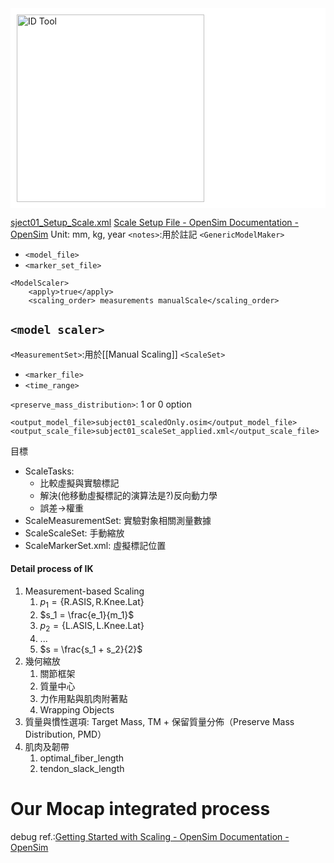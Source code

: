 <div style="background-color: white; padding: 10px;">
  <img src="D:\Notes\Exoskeleton-Control-Note\Inputs and Outputs of the Scale Tool.png" alt="ID Tool" width="300"/></div>

[sject01_Setup_Scale.xml](https://github.com/opensim-org/opensim-models/blob/master/Pipelines/Gait2354_Simbody/subject01_Setup_Scale.xml)
[Scale Setup File - OpenSim Documentation - OpenSim](https://opensimconfluence.atlassian.net/wiki/spaces/OpenSim/pages/53090015/Scale+Setup+File)
Unit: mm, kg, year
`<notes>`:用於註記
`<GenericModelMaker>`
- `<model_file>`
- `<marker_set_file>`
```
<ModelScaler>
	<apply>true</apply>
	<scaling_order> measurements manualScale</scaling_order>
```
## `<model scaler>`
`<MeasurementSet>`:用於[[Manual Scaling]]
`<ScaleSet>`
- `<marker_file>`
- `<time_range>`

`<preserve_mass_distribution>`: 1 or 0 option
```
<output_model_file>subject01_scaledOnly.osim</output_model_file> <output_scale_file>subject01_scaleSet_applied.xml</output_scale_file>
```

目標
- ScaleTasks: 
	- 比較虛擬與實驗標記
	- 解決(他移動虛擬標記的演算法是?)反向動力學
	- 誤差->權重
- ScaleMeasurementSet: 實驗對象相關測量數據
- ScaleScaleSet: 手動縮放
- ScaleMarkerSet.xml: 虛擬標記位置

#### Detail process of IK
1. Measurement-based Scaling
	1. $p_1 = \{ \text{R.ASIS}, \text{R.Knee.Lat} \}$
	2. $s_1 = \frac{e_1}{m_1}$
	3. $p_2 = \{ \text{L.ASIS}, \text{L.Knee.Lat} \}$
	4. ...
	5. $s = \frac{s_1 + s_2}{2}$
2. 幾何縮放
	1. 關節框架
	2. 質量中心
	3. 力作用點與肌肉附著點
	4. Wrapping Objects
3. 質量與慣性選項: Target Mass, TM + 保留質量分佈（Preserve Mass Distribution, PMD）
4. 肌肉及韌帶
	1. optimal_fiber_length
	2. tendon_slack_length
# Our Mocap integrated process
debug ref.:[Getting Started with Scaling - OpenSim Documentation - OpenSim](https://opensimconfluence.atlassian.net/wiki/spaces/OpenSim/pages/53089123/Getting+Started+with+Scaling)
